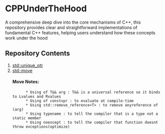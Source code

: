 # CPPUnderTheHood
A comprehensive deep dive into the core mechanisms of C++, this repository provides clear and straightforward implementations of fundamental C++ features, helping users understand how these concepts work under the hood
## Repository Contents
1. [std::unique_ptr](https://github.com/AbdelrahmanTarekMahmoud/CPPUnderTheHood/blob/main/UniquePointer/UniquePointer.cpp)
2. [std::move](https://github.com/AbdelrahmanTarekMahmoud/CPPUnderTheHood/blob/main/Move/Move.cpp)
    #### Move Notes:
             * Using of T&& arg : T&& is a universal reference so it binds to Lvalues and Rvalues
             * Using of constxpr : to evaluate at compile-time
             * Using std::remove_reference<T> : to remove anyreference of (arg)
             * Using typename : to tell the compiler that is a type not a static member
             * Using noexcept : to tell the compiler that function doesnt throw exceptions(optimize)   

     

